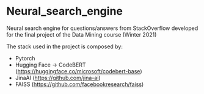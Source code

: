 # Neural_search_engine
Neural search engine for questions/answers from StackOverflow developed for the final project of the Data Mining course (Winter 2021)

The stack used in the project is composed by:
  - Pytorch
  - Hugging Face -> CodeBERT (https://huggingface.co/microsoft/codebert-base)
  - JinaAI (https://github.com/jina-ai)
  - FAISS (https://github.com/facebookresearch/faiss)
